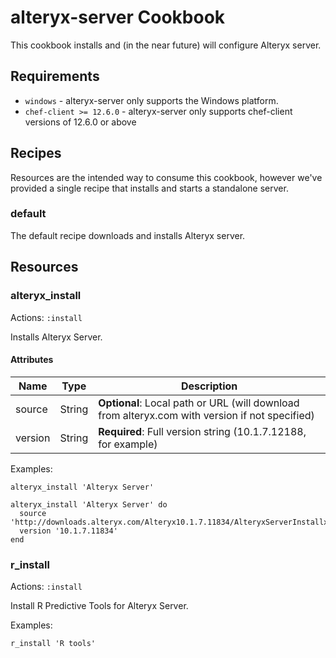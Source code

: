 alteryx-server Cookbook
================================
This cookbook installs and (in the near future) will configure Alteryx server.

Requirements
------------
- `windows` - alteryx-server only supports the Windows platform.
- `chef-client >= 12.6.0` - alteryx-server only supports chef-client versions of 12.6.0 or above

<!--
Attributes
----------
TODO: List your cookbook attributes here.

e.g.
#### cookbook-alteryx-server::default
<table>
  <tr>
    <th>Key</th>
    <th>Type</th>
    <th>Description</th>
    <th>Default</th>
  </tr>
  <tr>
    <td><tt>['cookbook-alteryx-server']['bacon']</tt></td>
    <td>Boolean</td>
    <td>whether to include bacon</td>
    <td><tt>true</tt></td>
  </tr>
</table>


Usage
-----
### cookbook-alteryx-server::default

Just include `cookbook-alteryx-server` in your node's `run_list`:

```json
{
  "name":"my_node",
  "run_list": [
    "recipe[cookbook-alteryx-server]"
  ]
}
```
-->

Recipes
-------
Resources are the intended way to consume this cookbook, however we've provided a single recipe that installs and starts a standalone server.

### default

The default recipe downloads and installs Alteryx server.

Resources
---------

### alteryx_install
Actions: `:install`

Installs Alteryx Server.

#### Attributes
|Name  |Type  |Description|
|------|------|-----------|
|source|String|**Optional**: Local path or URL (will download from alteryx.com with version if not specified)|
|version|String|**Required**: Full version string (10.1.7.12188, for example)|

Examples:

```
alteryx_install 'Alteryx Server'
```

```
alteryx_install 'Alteryx Server' do
  source 'http://downloads.alteryx.com/Alteryx10.1.7.11834/AlteryxServerInstallx64_10.1.7.11834.exe'
  version '10.1.7.11834'
end
```

### r_install
Actions: `:install`

Install R Predictive Tools for Alteryx Server.

Examples:
```
r_install 'R tools'
```

<!--
License and Authors
-------------------
Authors: TODO: List authors
-->
